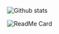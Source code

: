 ![Github stats](https://github-readme-stats.vercel.app/api?username=mghisham)

![ReadMe Card](https://github-readme-stats.vercel.app/api/pin/?username=mghisham&repo=moneyheist-chars)
